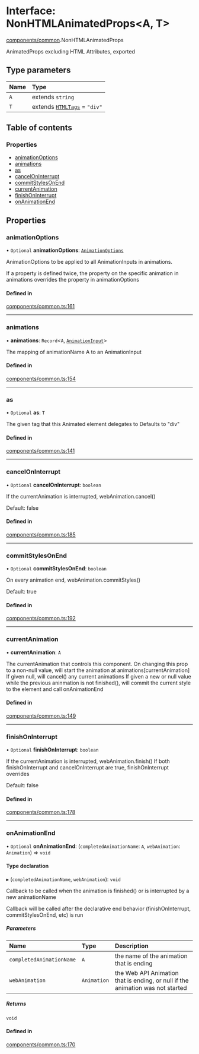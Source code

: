 # Interface: NonHTMLAnimatedProps<A, T\>

[components/common](../wiki/components.common).NonHTMLAnimatedProps

AnimatedProps excluding HTML Attributes, exported

## Type parameters

| Name | Type |
| :------ | :------ |
| `A` | extends `string` |
| `T` | extends [`HTMLTags`](../wiki/components.common#htmltags) = ``"div"`` |

## Table of contents

### Properties

- [animationOptions](../wiki/components.common.NonHTMLAnimatedProps#animationoptions)
- [animations](../wiki/components.common.NonHTMLAnimatedProps#animations)
- [as](../wiki/components.common.NonHTMLAnimatedProps#as)
- [cancelOnInterrupt](../wiki/components.common.NonHTMLAnimatedProps#canceloninterrupt)
- [commitStylesOnEnd](../wiki/components.common.NonHTMLAnimatedProps#commitstylesonend)
- [currentAnimation](../wiki/components.common.NonHTMLAnimatedProps#currentanimation)
- [finishOnInterrupt](../wiki/components.common.NonHTMLAnimatedProps#finishoninterrupt)
- [onAnimationEnd](../wiki/components.common.NonHTMLAnimatedProps#onanimationend)

## Properties

### animationOptions

• `Optional` **animationOptions**: [`AnimationOptions`](../wiki/AnimationInput#animationoptions)

AnimationOptions to be applied to all AnimationInputs in animations.

If a property is defined twice, the property on the specific animation in animations overrides the property in animationOptions

#### Defined in

[components/common.ts:161](https://github.com/tristanjohnson849/react-controlled-animations/blob/da9ca15/src/components/common.ts#L161)

___

### animations

• **animations**: `Record`<`A`, [`AnimationInput`](../wiki/AnimationInput#animationinput)\>

The mapping of animationName A to an AnimationInput

#### Defined in

[components/common.ts:154](https://github.com/tristanjohnson849/react-controlled-animations/blob/da9ca15/src/components/common.ts#L154)

___

### as

• `Optional` **as**: `T`

The given tag that this Animated element delegates to
Defaults to "div"

#### Defined in

[components/common.ts:141](https://github.com/tristanjohnson849/react-controlled-animations/blob/da9ca15/src/components/common.ts#L141)

___

### cancelOnInterrupt

• `Optional` **cancelOnInterrupt**: `boolean`

If the currentAnimation is interrupted, webAnimation.cancel()

Default: false

#### Defined in

[components/common.ts:185](https://github.com/tristanjohnson849/react-controlled-animations/blob/da9ca15/src/components/common.ts#L185)

___

### commitStylesOnEnd

• `Optional` **commitStylesOnEnd**: `boolean`

On every animation end, webAnimation.commitStyles()

Default: true

#### Defined in

[components/common.ts:192](https://github.com/tristanjohnson849/react-controlled-animations/blob/da9ca15/src/components/common.ts#L192)

___

### currentAnimation

• **currentAnimation**: `A`

The currentAnimation that controls this component.
On changing this prop to a non-null value, will start the animation at animations[currentAnimation]
If given null, will cancel() any current animations
If given a new or null value while the previous aninmation is not finished(), will commit the current style to the element and call onAnimationEnd

#### Defined in

[components/common.ts:149](https://github.com/tristanjohnson849/react-controlled-animations/blob/da9ca15/src/components/common.ts#L149)

___

### finishOnInterrupt

• `Optional` **finishOnInterrupt**: `boolean`

If the currentAnimation is interrupted, webAnimation.finish()
If both finishOnInterrupt and cancelOnInterrupt are true, finishOnInterrupt overrides

Default: false

#### Defined in

[components/common.ts:178](https://github.com/tristanjohnson849/react-controlled-animations/blob/da9ca15/src/components/common.ts#L178)

___

### onAnimationEnd

• `Optional` **onAnimationEnd**: (`completedAnimationName`: `A`, `webAnimation`: `Animation`) => `void`

#### Type declaration

▸ (`completedAnimationName`, `webAnimation`): `void`

Callback to be called when the animation is finished() or is interrupted by a new animationName

Callback will be called after the declarative end behavior (finishOnInterrupt, commitStylesOnEnd, etc) is run

##### Parameters

| Name | Type | Description |
| :------ | :------ | :------ |
| `completedAnimationName` | `A` | the name of the animation that is ending |
| `webAnimation` | `Animation` | the Web API Animation that is ending, or null if the animation was not started |

##### Returns

`void`

#### Defined in

[components/common.ts:170](https://github.com/tristanjohnson849/react-controlled-animations/blob/da9ca15/src/components/common.ts#L170)
